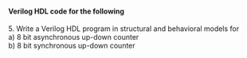 #### Verilog HDL code for the following

<p>5. Write a Verilog HDL program in structural and behavioral models for<br/>
a) 8 bit asynchronous up-down counter<br/> b) 8 bit synchronous up-down counter</p>

